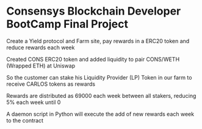 # Consensys Blockchain Developer BootCamp Final Project

Create a Yield protocol and Farm site, pay rewards in a ERC20 token and reduce rewards each week

Created CONS ERC20 token and added liquidity to pair CONS/WETH (Wrapped ETH) at Uniswap

So the customer can stake his Liquidity Provider (LP) Token in our farm to receive CARLOS tokens as rewards

Rewards are distributed as 69000 each week between all stakers, reducing 5% each week until 0

A daemon script in Python will execute the add of new rewards each week to the contract
